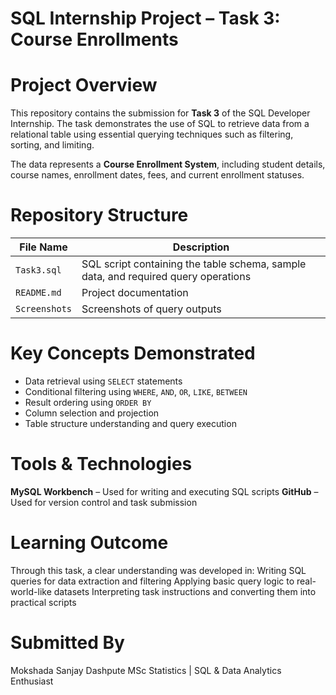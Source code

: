 # SQL Internship Project – Task 3: Course Enrollments

# Project Overview
This repository contains the submission for **Task 3** of the SQL Developer Internship. The task demonstrates the use of SQL to retrieve data from a relational table 
using essential querying techniques such as filtering, sorting, and limiting.

The data represents a **Course Enrollment System**, including student details, course names, enrollment dates, fees, and current enrollment statuses.

# Repository Structure
| File Name                   | Description                                                                        |
|-----------------------------|------------------------------------------------------------------------------------|
| `Task3.sql`                 | SQL script containing the table schema, sample data, and required query operations |
| `README.md`                 | Project documentation                                                              |
| `Screenshots`               | Screenshots of query outputs                                                       |

# Key Concepts Demonstrated
- Data retrieval using `SELECT` statements
- Conditional filtering using `WHERE`, `AND`, `OR`, `LIKE`, `BETWEEN`
- Result ordering using `ORDER BY`
- Column selection and projection
- Table structure understanding and query execution

# Tools & Technologies
**MySQL Workbench** – Used for writing and executing SQL scripts
**GitHub** – Used for version control and task submission

# Learning Outcome
Through this task, a clear understanding was developed in:
Writing SQL queries for data extraction and filtering
Applying basic query logic to real-world-like datasets
Interpreting task instructions and converting them into practical scripts

# Submitted By
Mokshada Sanjay Dashpute
MSc Statistics | SQL & Data Analytics Enthusiast

